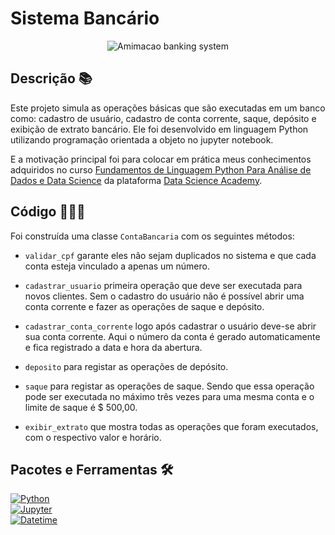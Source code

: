 # Sistema Bancário

<p align="center">
  <img src="https://github.com/JandersonLRibeiro/JandersonLRibeiro/blob/main/assets/GIF.gif" alt="Amimacao banking system">
</p>


## Descrição 📚

Este projeto simula as operações básicas que são executadas em um banco como: cadastro  de usuário, cadastro de conta corrente, saque, depósito e exibição de extrato bancário. Ele foi desenvolvido em linguagem Python utilizando programação orientada a objeto no jupyter notebook. 

E a motivação principal foi para colocar em prática meus conhecimentos adquiridos no curso [Fundamentos de Linguagem Python Para Análise de Dados e Data Science](https://www.datascienceacademy.com.br/course/fundamentos-de-linguagem-python-para-analise-de-dados-e-data-science) da plataforma [Data Science Academy](https://www.datascienceacademy.com.br).

## Código 👨🏾‍💻

Foi construída uma classe `ContaBancaria` com os seguintes métodos:

* `validar_cpf` garante eles não sejam duplicados no sistema e que cada conta esteja vinculado a apenas um número.

* `cadastrar_usuario` primeira operação que deve ser executada para novos clientes. Sem o cadastro do usuário não é possível abrir uma conta corrente e fazer as operações de saque e depósito.

* `cadastrar_conta_corrente` logo após cadastrar o usuário deve-se abrir sua conta corrente. Aqui o número da conta é gerado automaticamente e fica registrado a data e hora da abertura.

* `deposito` para registar as operações de depósito.

* `saque` para registar as operações de saque. Sendo que essa operação pode ser executada no máximo três vezes para uma mesma conta e o limite de saque é $ 500,00.

* `exibir_extrato` que mostra todas as operações que foram executados, com o respectivo valor e horário.

## Pacotes e Ferramentas 🛠️

[![Python](https://img.shields.io/badge/Python-3776AB?style=for-the-badge&logo=python&logoColor=white)](https://www.python.org/)  
[![Jupyter](https://img.shields.io/badge/Jupyter-F37626?style=for-the-badge&logo=jupyter&logoColor=white)](https://jupyter.org/)  
[![Datetime](https://img.shields.io/badge/Datetime-008080?style=for-the-badge&logo=calendar&logoColor=white)](https://docs.python.org/3/library/datetime.html)



